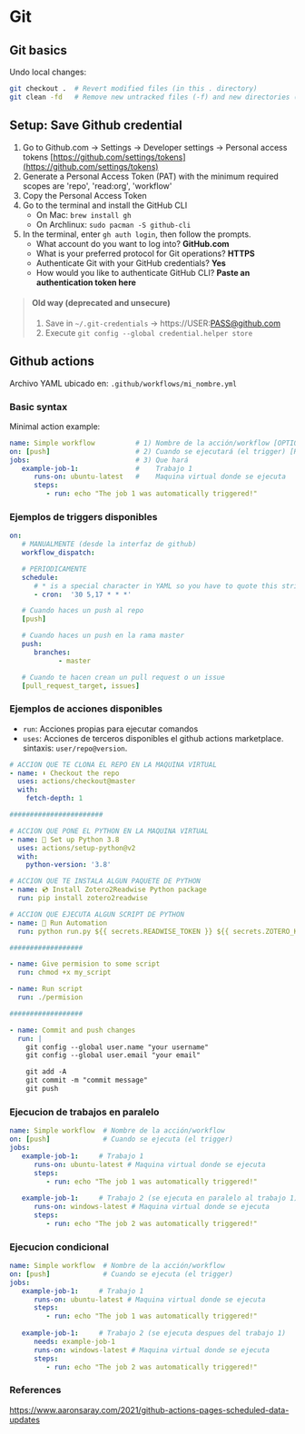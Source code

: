 # Git



## Git basics

Undo local changes:
```bash
git checkout .  # Revert modified files (in this . directory)
git clean -fd   # Remove new untracked files (-f) and new directories (-d): 
```



## Setup: Save Github credential

1. Go to Github.com -> Settings -> Developer settings -> Personal access tokens [https://github.com/settings/tokens](https://github.com/settings/tokens)
2. Generate a Personal Access Token (PAT) with the minimum required scopes are 'repo', 'read:org', 'workflow'
3. Copy the Personal Access Token
4. Go to the terminal and install the GitHub CLI
   - On Mac: `brew install gh`
   - On Archlinux: `sudo pacman -S github-cli`
5. In the terminal, enter `gh auth login`, then follow the prompts.
   - What account do you want to log into? **GitHub.com**
   - What is your preferred protocol for Git operations? **HTTPS**
   - Authenticate Git with your GitHub credentials? **Yes**
   - How would you like to authenticate GitHub CLI? **Paste an authentication token here**

> #### Old way (deprecated and unsecure)
> 1. Save in `~/.git-credentials` -> https://USER:PASS@github.com
> 2. Execute `git config --global credential.helper store `






## Github actions

Archivo YAML ubicado en: `.github/workflows/mi_nombre.yml`


### Basic syntax

Minimal action example:

```yaml
name: Simple workflow          # 1) Nombre de la acción/workflow [OPTIONAL]
on: [push]                     # 2) Cuando se ejecutará (el trigger) [REQUIRED]
jobs:                          # 3) Que hará
   example-job-1:              #    Trabajo 1
      runs-on: ubuntu-latest   #    Maquina virtual donde se ejecuta
      steps:                
         - run: echo "The job 1 was automatically triggered!"
```


### Ejemplos de triggers disponibles

```yaml
on:
   # MANUALMENTE (desde la interfaz de github)
   workflow_dispatch:

   # PERIODICAMENTE
   schedule:
      # * is a special character in YAML so you have to quote this string
      - cron:  '30 5,17 * * *'

   # Cuando haces un push al repo
   [push]

   # Cuando haces un push en la rama master
   push:
      branches:
            - master

   # Cuando te hacen crean un pull request o un issue
   [pull_request_target, issues]
```

### Ejemplos de acciones disponibles

- `run`: Acciones propias para ejecutar comandos
- `uses`: Acciones de terceros disponibles el github actions marketplace. sintaxis: `user/repo@version`.

```yaml
# ACCION QUE TE CLONA EL REPO EN LA MAQUINA VIRTUAL
- name: ⬇️ Checkout the repo
  uses: actions/checkout@master
  with:
    fetch-depth: 1

#######################

# ACCION QUE PONE EL PYTHON EN LA MAQUINA VIRTUAL
- name: 🐍 Set up Python 3.8
  uses: actions/setup-python@v2
  with:
    python-version: '3.8'

# ACCION QUE TE INSTALA ALGUN PAQUETE DE PYTHON
- name: 💿 Install Zotero2Readwise Python package
  run: pip install zotero2readwise

# ACCION QUE EJECUTA ALGUN SCRIPT DE PYTHON
- name: 🚀 Run Automation
  run: python run.py ${{ secrets.READWISE_TOKEN }} ${{ secrets.ZOTERO_KEY }} ${{ secrets.ZOTERO_ID }}

##################

- name: Give permision to some script
  run: chmod +x my_script

- name: Run script
  run: ./permision

##################

- name: Commit and push changes
  run: |
    git config --global user.name "your username"
    git config --global user.email "your email"

    git add -A
    git commit -m "commit message"
    git push
```



### Ejecucion de trabajos en paralelo

```yaml
name: Simple workflow  # Nombre de la acción/workflow
on: [push]             # Cuando se ejecuta (el trigger)
jobs:
   example-job-1:     # Trabajo 1
      runs-on: ubuntu-latest # Maquina virtual donde se ejecuta
      steps:
         - run: echo "The job 1 was automatically triggered!"
   
   example-job-1:     # Trabajo 2 (se ejecuta en paralelo al trabajo 1)
      runs-on: windows-latest # Maquina virtual donde se ejecuta
      steps:
         - run: echo "The job 2 was automatically triggered!"
```


### Ejecucion condicional

```yaml
name: Simple workflow  # Nombre de la acción/workflow
on: [push]             # Cuando se ejecuta (el trigger)
jobs:
   example-job-1:     # Trabajo 1
      runs-on: ubuntu-latest # Maquina virtual donde se ejecuta
      steps:
         - run: echo "The job 1 was automatically triggered!"
   
   example-job-1:     # Trabajo 2 (se ejecuta despues del trabajo 1)
      needs: example-job-1
      runs-on: windows-latest # Maquina virtual donde se ejecuta
      steps:
         - run: echo "The job 2 was automatically triggered!"
```

### References

https://www.aaronsaray.com/2021/github-actions-pages-scheduled-data-updates
